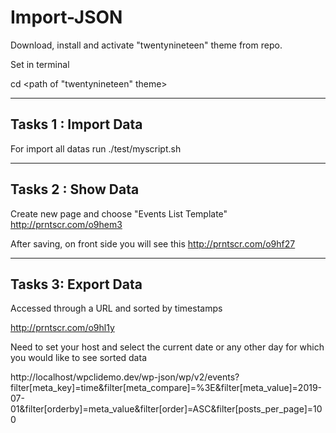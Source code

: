 # Import-JSON


Download, install and activate "twentynineteen" theme from repo.

Set in terminal 

cd <path of  "twentynineteen" theme>


------------------------
Tasks 1 : Import Data
------------------------


For import all datas run   ./test/myscript.sh

------------------------
Tasks 2 : Show Data
------------------------

Create new page and choose "Events List Template" http://prntscr.com/o9hem3

After saving, on front side you will see this http://prntscr.com/o9hf27

------------------------
Tasks 3: Export Data
------------------------

Accessed through a URL and sorted by timestamps

http://prntscr.com/o9hl1y

Need to set your host and select the current date or any other day for which you would like to see sorted data

http://localhost/wpclidemo.dev/wp-json/wp/v2/events?filter[meta_key]=time&filter[meta_compare]=%3E&filter[meta_value]=2019-07-01&filter[orderby]=meta_value&filter[order]=ASC&filter[posts_per_page]=100







